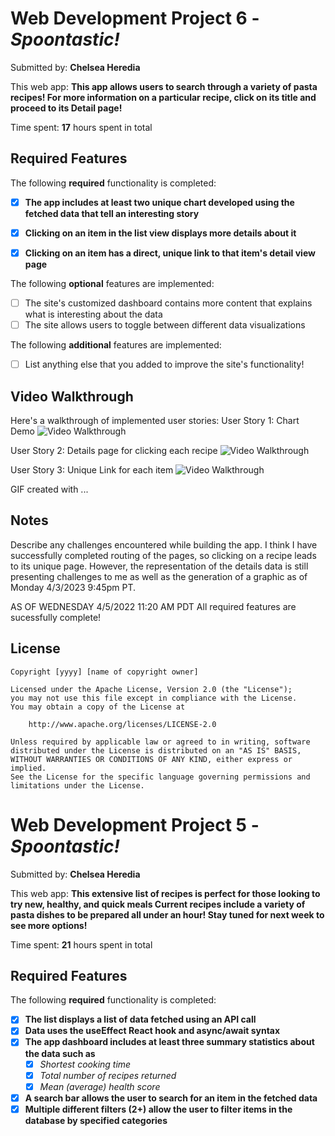 # Web Development Project 6 - *Spoontastic!*

Submitted by: **Chelsea Heredia**

This web app: **This app allows users to search through a variety of pasta recipes! For more information on a particular recipe, click on its title and proceed to its Detail page!**

Time spent: **17** hours spent in total

## Required Features

The following **required** functionality is completed:

- [X] **The app includes at least two unique chart developed using the fetched data that tell an interesting story**
- [X] **Clicking on an item in the list view displays more details about it**
- [X] **Clicking on an item has a direct, unique link to that item's detail view page**


The following **optional** features are implemented:

- [ ] The site's customized dashboard contains more content that explains what is interesting about the data
- [ ] The site allows users to toggle between different data visualizations

The following **additional** features are implemented:

* [ ] List anything else that you added to improve the site's functionality!

## Video Walkthrough

Here's a walkthrough of implemented user stories:
User Story 1: Chart Demo
<img src='https://media.giphy.com/media/v1.Y2lkPTc5MGI3NjExYTM3M2JhMWVlNTllNDVjNjY1NjY0MTZlNjQyN2IxNWIwOTYyOGQ1NCZjdD1n/i2s6NnOj98o4uhHQdt/giphy.gif' title='Video Walkthrough' width='' alt='Video Walkthrough' />

User Story 2: Details page for clicking each recipe
<img src='https://media.giphy.com/media/v1.Y2lkPTc5MGI3NjExZWIwMzJlMzFiMDMzNjZlMjkyMGI4YmI3NTI4YTRmNzg0NDY5MTYwYSZjdD1n/nMeqK2FCkhG4H0oXQf/giphy.gif' title='Video Walkthrough' width='' alt='Video Walkthrough' />

User Story 3: Unique Link for each item
<img src='https://media.giphy.com/media/v1.Y2lkPTc5MGI3NjExNDViMTFkNWNmNTQ5NTIxZGYyYjc1NzY3NzFlOGM5MTRlNjJmZGQzMiZjdD1n/rLFjILEueGpjgq2uRY/giphy.gif' title='Video Walkthrough' width='' alt='Video Walkthrough' />

<!-- Replace this with whatever GIF tool you used! -->
GIF created with ...  
<!-- Recommended tools:
[Kap](https://getkap.co/) for macOS
[ScreenToGif](https://www.screentogif.com/) for Windows
[peek](https://github.com/phw/peek) for Linux. -->

## Notes

Describe any challenges encountered while building the app.
I think I have successfully completed routing of the pages, so clicking on a recipe leads to its unique page. However, the representation of the details data is still presenting challenges to me as well as the generation of a graphic as of Monday 4/3/2023 9:45pm PT.

AS OF WEDNESDAY 4/5/2022 11:20 AM PDT
All required features are sucessfully complete!

## License

    Copyright [yyyy] [name of copyright owner]

    Licensed under the Apache License, Version 2.0 (the "License");
    you may not use this file except in compliance with the License.
    You may obtain a copy of the License at

        http://www.apache.org/licenses/LICENSE-2.0

    Unless required by applicable law or agreed to in writing, software
    distributed under the License is distributed on an "AS IS" BASIS,
    WITHOUT WARRANTIES OR CONDITIONS OF ANY KIND, either express or implied.
    See the License for the specific language governing permissions and
    limitations under the License.
    
# Web Development Project 5 - *Spoontastic!*

Submitted by: **Chelsea Heredia**

This web app: **This extensive list of recipes is perfect for those looking to try new, healthy, and quick meals Current recipes include a variety of pasta dishes 
to be prepared all under an hour! Stay tuned for next week to see more options!**

Time spent: **21** hours spent in total

## Required Features

The following **required** functionality is completed:

- [X] **The list displays a list of data fetched using an API call**
- [X] **Data uses the useEffect React hook and async/await syntax**
- [X] **The app dashboard includes at least three summary statistics about the data such as**
  - [X] *Shortest cooking time*
  - [X] *Total number of recipes returned*
  - [X] *Mean (average) health score*
- [X] **A search bar allows the user to search for an item in the fetched data**
- [X] **Multiple different filters (2+) allow the user to filter items in the database by specified categories**
